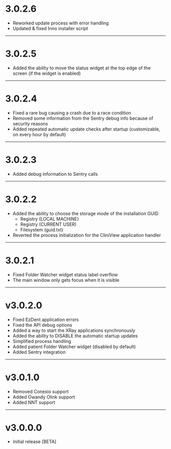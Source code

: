 # 3.0.2.6

- Reworked update process with error handling
- Updated & fixed Inno installer script

---

# 3.0.2.5

- Added the ability to move the status widget at the top edge of the screen (if the widget is enabled)

---

# 3.0.2.4

- Fixed a rare bug causing a crash due to a race condition
- Removed some information from the Sentry debug info because of security reasons
- Added repeated automatic update checks after startup (customizable, on every hour by default)

---

# 3.0.2.3

- Added debug information to Sentry calls

---

# 3.0.2.2

- Added the ability to choose the storage mode of the installation GUID
    - Registry (LOCAL MACHINE)
    - Registry (CURRENT USER)
    - Filesystem (guid.txt)
- Reverted the process initialization for the CliniView application handler

---

# 3.0.2.1

- Fixed Folder Watcher widget status label overflow
- The main window only gets focus when it is visible

---

# v3.0.2.0

- Fixed EzDent application errors
- Fixed the API debug options
- Added a way to start the XRay applications synchronously
- Added the ability to DISABLE the automatic startup updates
- Simplified process handling
- Added patient Folder Watcher widget (disabled by default)
- Added Sentry integration

---

# v3.0.1.0

- Removed Conexio support
- Added Owandy Olink support
- Added NNT support

---

# v3.0.0.0

- Initial release [BETA]
